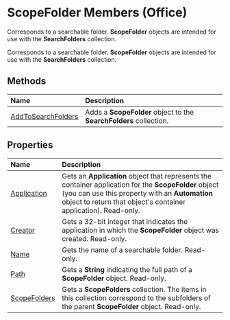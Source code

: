 
# ScopeFolder Members (Office)
Corresponds to a searchable folder.  **ScopeFolder** objects are intended for use with the **SearchFolders** collection.

Corresponds to a searchable folder.  **ScopeFolder** objects are intended for use with the **SearchFolders** collection.


## Methods



|**Name**|**Description**|
|:-----|:-----|
|[AddToSearchFolders](e77e2406-b709-0f3e-736d-2fd56c7447e1.md)|Adds a  **ScopeFolder** object to the **SearchFolders** collection.|

## Properties



|**Name**|**Description**|
|:-----|:-----|
|[Application](5a77b1b5-36dd-babf-a615-28c8e9c2fad1.md)|Gets an  **Application** object that represents the container application for the **ScopeFolder** object (you can use this property with an **Automation** object to return that object's container application). Read-only.|
|[Creator](ac093f1c-1d54-58f2-f8f1-55ecf69f54b0.md)|Gets a 32-bit integer that indicates the application in which the  **ScopeFolder** object was created. Read-only.|
|[Name](da1cc239-2988-2b57-11d1-8313ae3d5566.md)|Gets the name of a searchable folder. Read-only.|
|[Path](744d1d00-ecbf-b0ad-e119-8f4267f5f7c5.md)|Gets a  **String** indicating the full path of a **ScopeFolder** object. Read-only.|
|[ScopeFolders](e3e6ef0f-46b9-1b8c-c115-ab4832c3fb8a.md)|Gets a  **ScopeFolders** collection. The items in this collection correspond to the subfolders of the parent **ScopeFolder** object. Read-only.|
